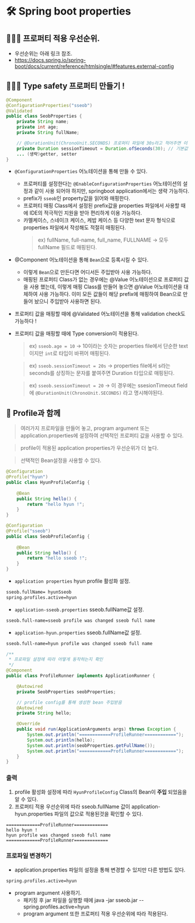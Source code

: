 # 🛠 Spring boot properties


## 🧑🏻‍💻 프로퍼티 적용 우선순위.
- 우선순위는 아래 링크 참조.
- https://docs.spring.io/spring-boot/docs/current/reference/htmlsingle/#features.external-config

## 🧑🏻‍💻 Type safety 프로퍼티 만들기 !

```java
@Component
@ConfigurationProperties("sseob")
@Validated
public class SeobProperties {
	private String name;
	private int age;
	private String fullName;

    // @DurationUnit(ChronoUnit.SECONDS) 프로퍼티 파일에 30s라고 적어주면 이 어노테이션은 생략 가능하다.
	private Duration sessionTimeout = Duration.ofSeconds(30); // 기본값 30초
    ... (생략)getter, setter
}
```

- `@ConfigurationProperties` 어노테이션을 통해 만들 수 있다.
    - 프로퍼티를 설정한다는 `@EnableConfigurationProperties` 어노테이션의 설정과 같이 사용 되어야 하지만, springboot application에서는 생략 가능하다.
    - prefix가 `sseob`인 property값을 읽어와 매핑한다.
    - 프로퍼티 매핑 Class에서 설정된 prefix값을 properties 파일에서 사용할 때에 IDE의 적극적인 지원을 받아 편리하게 이용 가능하다.
    - 카멜케이스, 스네이크 케이스, 케밥 케이스 등 다양한 text 문자 형식으로 properties 파일에서 작성해도 적절히 매핑된다.
        > ex) fullName, full-name, full_name, FULLNAME -> 모두 fullName 필드로 매핑된다.

- @Component 어노테이션을 통해 `Bean`으로 등록시킬 수 있다.
    - 이렇게 `Bean`으로 만든다면 어디서든 주입받아 사용 가능하다.
    - 매핑된 프로퍼티 Class가 없는 경우에는 @Value 어노테이션으로 프로퍼티 값을 사용 했는데, 이렇게 매핑 Class를 만들어 놓으면 @Value 어노테이션을 대체하여 사용 가능하다. 이미 모든 값들이 해당 prefix에 매핑하여 Bean으로 만들어 놨으니 주입받아 사용하면 된다.

- 프로퍼티 값을 매핑할 때에 @Validated 어노테이션을 통해 validation check도 가능하다 !
- 프로퍼티 값을 매핑할 때에 Type conversion이 적용된다.
    > ex) `sseob.age = 10` -> 10이라는 숫자는 properties file에서 단순한 text이지만 `int`로 타입이 바뀌어 매핑된다.

    > ex) `sseob.sessionTimeout = 20s` -> properties file에서 s라는 seconds를 상징하는 문자를 붙여주면 Duration 타입으로 매핑된다.

    > ex) `sseob.sessionTimeout = 20` -> 이 경우에는 ssesionTimeout field에 `@DurationUnit(ChronoUnit.SECONDS)` 라고 명시해야된다.


## 👋 Profile과 함께

> 여러가지 프로파일을 만들어 놓고, program argument 또는 application.properties에 설정하여 선택적인 프로퍼티 값을 사용할 수 있다.

> profile이 적용된 application properties가 우선순위가 더 높다.

> 선택적인 Bean설정을 사용할 수 있다.

```java
@Configuration
@Profile("hyun")
public class HyunProfileConfig {
	
	@Bean
	public String hello() {
		return "hello hyun !";
	}
}

@Configuration
@Profile("sseob")
public class SeobProfileConfig {
	
	@Bean
	public String hello() {
		return "hello sseob !";
	}
}
```

- `application properties` hyun profile 활성화 설정.
```xml
sseob.fullName= hyunSseob
spring.profiles.active=hyun
```

- `application-sseob.properties` sseob.fullName값 설정.
```xml
sseob.full-name=sseob profile was changed sseob full name
```

- `application-hyun.properties` sseob.fullName값 설정.
```xml
sseob.full-name=hyun profile was changed sseob full name
```

```java
/**
 * 프로파일 설정에 따라 어떻게 동작하는지 확인
 */
@Component
public class ProfileRunner implements ApplicationRunner {

	@Autowired
	private SeobProperties seobProperties;

	// profile config를 통해 생성한 bean 주입받음
	@Autowired
	private String hello;

	@Override
	public void run(ApplicationArguments args) throws Exception {
		System.out.println("============ProfileRunner============");
		System.out.println(hello);
		System.out.println(seobProperties.getFullName());
		System.out.println("============ProfileRunner============");
	}
}
```

### 출력
1. profile 활성화 설정에 따라 `HyunProfileConfig` Class의 Bean이 **주입** 되었음을 알 수 있다.
2. 프로퍼티 적용 우선순위에 따라 sseob.fullName 값이 application-hyun.properties 파일의 값으로 적용된것을 확인할 수 있다. 
```console
=============ProfileRunner=============
hello hyun !
hyun profile was changed sseob full name
=============ProfileRunner=============
```

### 프로파일 변경하기
- application.properties 파일의 설정을 통해 변경할 수 있지만 다른 방법도 있다.
```xml
spring.profiles.active=hyun
```

- program argument 사용하기.
    - 패키징 후 jar 파일을 실행할 때에 java -jar sseob.jar --spring.profiles.active=hyun
    - program argument 또한 프로퍼티 적용 우선순위에 따라 적용된다.
